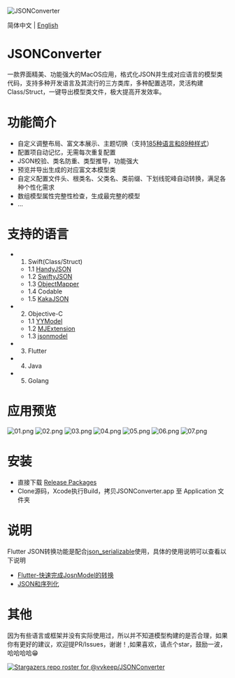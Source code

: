 ![JSONConverter](/Screenshots/logo.png)

简体中文 | [English](./README.md)

JSONConverter
=============
一款界面精美、功能强大的MacOS应用，格式化JSON并生成对应语言的模型类代码，支持多种开发语言及其流行的三方类库，多种配置选项，灵活构建Class/Struct，一键导出模型类文件，极大提高开发效率。

功能简介
=======
* 自定义调整布局、富文本展示、主题切换（支持[185种语言和89种样式](https://highlightjs.org/static/demo/)）
* 配置项自动记忆，无需每次重复配置
* JSON校验、类名防重、类型推导，功能强大
* 预览并导出生成的对应富文本模型类
* 自定义配置文件头、根类名、父类名、类前缀、下划线驼峰自动转换，满足各种个性化需求
* 数组模型属性完整性检查，生成最完整的模型
* ...


支持的语言
============
- 1. Swift(Class/Struct)
    - 1.1 [HandyJSON](https://github.com/alibaba/HandyJSON)
    - 1.2 [SwiftyJSON](https://github.com/SwiftyJSON/SwiftyJSON)
    - 1.3 [ObjectMapper](https://github.com/Hearst-DD/ObjectMapper)
    - 1.4 Codable
    - 1.5 [KakaJSON](https://github.com/kakaopensource/KakaJSON)
- 2. Objective-C
    - 1.1 [YYModel](https://github.com/ibireme/YYModel)
    - 1.2 [MJExtension](https://github.com/CoderMJLee/MJExtension)
    - 1.3 [jsonmodel](https://github.com/jsonmodel/jsonmodel)
- 3. Flutter
- 4. Java
- 5. Golang

应用预览
======
![01.png](/Screenshots/01.png)
![02.png](/Screenshots/02.png)
![03.png](/Screenshots/03.png)
![04.png](/Screenshots/04.png)
![05.png](/Screenshots/05.png)
![06.png](/Screenshots/06.png)
![07.png](/Screenshots/07.png)

安装
======
- 直接下载 [Release Packages](https://github.com/vvkeep/JSONConverter/releases)
- Clone源码，Xcode执行Build，拷贝JSONConverter.app 至 Application 文件夹

说明
===
Flutter JSON转换功能是配合[json_serializable](https://github.com/dart-lang/json_serializable)使用，具体的使用说明可以查看以下说明
* [Flutter-快速完成JosnModel的转换](https://www.jianshu.com/p/8e22a383bc4b)
* [JSON和序列化](https://flutterchina.club/json/)

其他
===
因为有些语言或框架并没有实际使用过，所以并不知道模型构建的是否合理，如果你有更好的建议，欢迎提PR/Issues，谢谢！,如果喜欢，请点个star，鼓励一波，哈哈哈哈😁

[![Stargazers repo roster for @vvkeep/JSONConverter](https://reporoster.com/stars/vvkeep/JSONConverter)](https://github.com/vvkeep/JSONConverter/stargazers)
